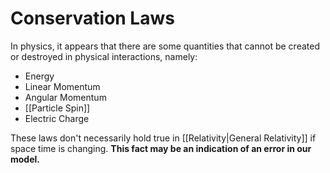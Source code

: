 # Conservation Laws
In physics, it appears that there are some quantities that cannot be created or destroyed in physical interactions, namely:

- Energy
- Linear Momentum
- Angular Momentum
- [[Particle Spin]]
- Electric Charge

These laws don't necessarily hold true in [[Relativity|General Relativity]] if space time is changing. **This fact may be an indication of an error in our model.**